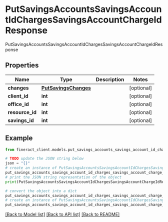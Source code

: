# PutSavingsAccountsSavingsAccountIdChargesSavingsAccountChargeIdResponse

PutSavingsAccountsSavingsAccountIdChargesSavingsAccountChargeIdResponse

## Properties

Name | Type | Description | Notes
------------ | ------------- | ------------- | -------------
**changes** | [**PutSavingsChanges**](PutSavingsChanges.md) |  | [optional] 
**client_id** | **int** |  | [optional] 
**office_id** | **int** |  | [optional] 
**resource_id** | **int** |  | [optional] 
**savings_id** | **int** |  | [optional] 

## Example

```python
from fineract_client.models.put_savings_accounts_savings_account_id_charges_savings_account_charge_id_response import PutSavingsAccountsSavingsAccountIdChargesSavingsAccountChargeIdResponse

# TODO update the JSON string below
json = "{}"
# create an instance of PutSavingsAccountsSavingsAccountIdChargesSavingsAccountChargeIdResponse from a JSON string
put_savings_accounts_savings_account_id_charges_savings_account_charge_id_response_instance = PutSavingsAccountsSavingsAccountIdChargesSavingsAccountChargeIdResponse.from_json(json)
# print the JSON string representation of the object
print(PutSavingsAccountsSavingsAccountIdChargesSavingsAccountChargeIdResponse.to_json())

# convert the object into a dict
put_savings_accounts_savings_account_id_charges_savings_account_charge_id_response_dict = put_savings_accounts_savings_account_id_charges_savings_account_charge_id_response_instance.to_dict()
# create an instance of PutSavingsAccountsSavingsAccountIdChargesSavingsAccountChargeIdResponse from a dict
put_savings_accounts_savings_account_id_charges_savings_account_charge_id_response_from_dict = PutSavingsAccountsSavingsAccountIdChargesSavingsAccountChargeIdResponse.from_dict(put_savings_accounts_savings_account_id_charges_savings_account_charge_id_response_dict)
```
[[Back to Model list]](../README.md#documentation-for-models) [[Back to API list]](../README.md#documentation-for-api-endpoints) [[Back to README]](../README.md)


